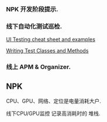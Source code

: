 ### NPK 开发阶段提示.

### 线下自动化测试巡检.  

[UI Testing cheat sheet and examples](https://masilotti.com/ui-testing-cheat-sheet/)

[Writing Test Classes and Methods](https://developer.apple.com/library/archive/documentation/DeveloperTools/Conceptual/testing_with_xcode/chapters/04-writing_tests.html#//apple_ref/doc/uid/TP40014132-CH4-SW8)

### 线上 APM & Organizer.

## NPK 

CPU、GPU、网络、定位是电量消耗大户.

线下CPU/GPU监控 记录高消耗时的 堆栈.




